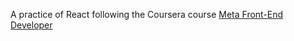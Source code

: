 A practice of React following the Coursera course [Meta Front-End Developer](https://www.coursera.org/professional-certificates/meta-front-end-developer)

